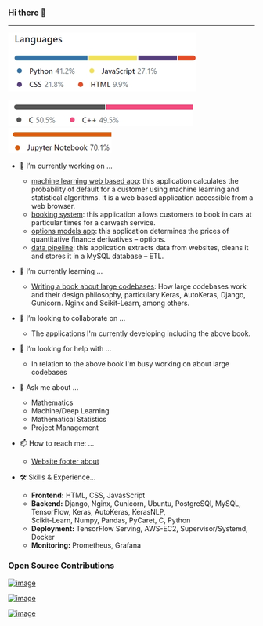 ### Hi there 👋
---

![Alt text](https://github.com/Humbulani1234/django-default/blob/main/Screenshot_15-7-2024_183320_github.com.jpeg)

![Alt text](https://github.com/Humbulani1234/C/blob/main/Screenshot_15-7-2024_18427_github.com.jpeg) ![Alt text](https://github.com/Humbulani1234/scripts/blob/main/Screenshot_15-7-2024_184959_github.com.jpeg)

- 🔭 I’m currently working on ...
  
    - [machine learning web based app](http://ec2-13-245-13-44.af-south-1.compute.amazonaws.com/): this application calculates the probability of default for a customer using machine learning and statistical algorithms. It is a web based application accessible from a web browser.
    - [booking system](http://13.245.13.44/carwash): this application allows customers to book in cars at particular times for a carwash service.
    - [options models app](https://humbulani.pythonanywhere.com/Dupire): this application determines the prices of quantitative finance derivatives – options.
    - [data pipeline](https://github.com/Humbulani1234/Apache-Airflow): this application extracts data from websites, cleans it and stores it in a MySQL database – ETL.
  
- 🌱 I’m currently learning ...
  
   - [ Writing a book about large codebases](http://13.245.13.44/pdfs/combined_total.pdf): How large codebases work and their design philosophy, particulary Keras, AutoKeras, Django, Gunicorn. Nginx and Scikit-Learn, among others.
  
- 👯 I’m looking to collaborate on ...
  
    - The applications I'm currently developing including the above book.
      
- 🤔 I’m looking for help with ...
  
    - In relation to the above book I'm busy working on about large codebases 
      
- 💬 Ask me about ...
  
    - Mathematics 
    - Machine/Deep Learning
    - Mathematical Statistics
    - Project Management
      
- 📫 How to reach me: ...

    - [Website footer about](http://ec2-13-245-13-44.af-south-1.compute.amazonaws.com/)

- :hammer_and_wrench: Skills & Experience...

  - <b>Frontend:</b> HTML, CSS, JavasScript
  - <b>Backend:</b> Django, Nginx, Gunicorn, Ubuntu, PostgreSQl,
                    MySQL, TensorFlow, Keras, AutoKeras, KerasNLP,                   
                    Scikit-Learn, Numpy, Pandas, PyCaret, C, Python    
  - <b>Deployment:</b> TensorFlow Serving, AWS-EC2, Supervisor/Systemd, Docker
  - <b>Monitoring:</b> Prometheus, Grafana

### Open Source Contributions

[![image](https://github.com/Humbulani1234/humbulani1234/assets/92155443/badfcf0d-9053-4ce8-92d7-23c1b89d714d)](https://github.com/huggingface/transformers/issues/29584) 

[![image](https://github.com/Humbulani1234/humbulani1234/assets/92155443/11ab0147-869e-4abd-b774-45267ad65f2e)](https://github.com/benoitc/gunicorn/issues/3163) 

[![image](https://github.com/Humbulani1234/humbulani1234/assets/92155443/f60712e2-f567-4d22-8305-ba4f93e40c82)](https://github.com/python/cpython/issues/115941)

